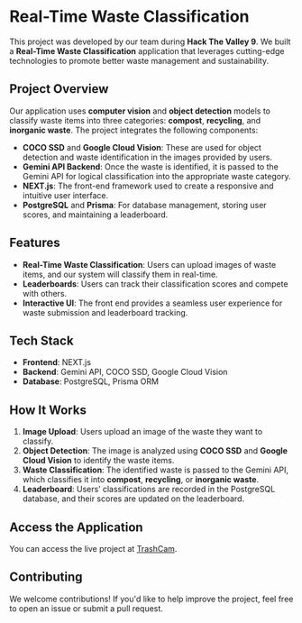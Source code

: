 # Real-Time Waste Classification

This project was developed by our team during **Hack The Valley 9**. We built a **Real-Time Waste Classification** application that leverages cutting-edge technologies to promote better waste management and sustainability.

## Project Overview

Our application uses **computer vision** and **object detection** models to classify waste items into three categories: **compost**, **recycling**, and **inorganic waste**. The project integrates the following components:

- **COCO SSD** and **Google Cloud Vision**: These are used for object detection and waste identification in the images provided by users.
- **Gemini API Backend**: Once the waste is identified, it is passed to the Gemini API for logical classification into the appropriate waste category.
- **NEXT.js**: The front-end framework used to create a responsive and intuitive user interface.
- **PostgreSQL** and **Prisma**: For database management, storing user scores, and maintaining a leaderboard.

## Features

- **Real-Time Waste Classification**: Users can upload images of waste items, and our system will classify them in real-time.
- **Leaderboards**: Users can track their classification scores and compete with others.
- **Interactive UI**: The front end provides a seamless user experience for waste submission and leaderboard tracking.

## Tech Stack

- **Frontend**: NEXT.js
- **Backend**: Gemini API, COCO SSD, Google Cloud Vision
- **Database**: PostgreSQL, Prisma ORM

## How It Works

1. **Image Upload**: Users upload an image of the waste they want to classify.
2. **Object Detection**: The image is analyzed using **COCO SSD** and **Google Cloud Vision** to identify the waste items.
3. **Waste Classification**: The identified waste is passed to the Gemini API, which classifies it into **compost**, **recycling**, or **inorganic waste**.
4. **Leaderboard**: Users’ classifications are recorded in the PostgreSQL database, and their scores are updated on the leaderboard.



## Access the Application

You can access the live project at [TrashCam](https://trashcam.alphastone.ai/).

## Contributing

We welcome contributions! If you'd like to help improve the project, feel free to open an issue or submit a pull request.
